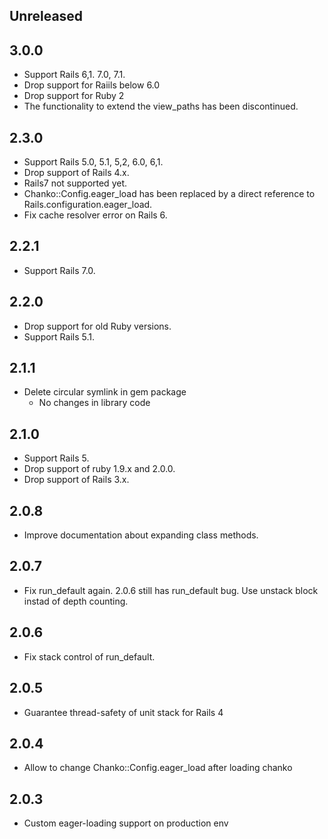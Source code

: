 ## Unreleased

## 3.0.0
* Support Rails 6,1. 7.0, 7.1.
* Drop support for Raiils below 6.0
* Drop support for Ruby 2
* The functionality to extend the view_paths has been discontinued.

## 2.3.0
* Support Rails 5.0, 5.1, 5,2, 6.0, 6,1.
* Drop support of Rails 4.x.
* Rails7 not supported yet.
* Chanko::Config.eager_load has been replaced by a direct reference to Rails.configuration.eager_load.
* Fix cache resolver error on Rails 6.

## 2.2.1
* Support Rails 7.0.

## 2.2.0
* Drop support for old Ruby versions.
* Support Rails 5.1.

## 2.1.1
* Delete circular symlink in gem package
  * No changes in library code

## 2.1.0
* Support Rails 5.
* Drop support of ruby 1.9.x and 2.0.0.
* Drop support of Rails 3.x.

## 2.0.8
* Improve documentation about expanding class methods.

## 2.0.7
* Fix run_default again. 2.0.6 still has run_default bug. Use unstack block instad of depth counting.

## 2.0.6
* Fix stack control of run_default.

## 2.0.5
* Guarantee thread-safety of unit stack for Rails 4

## 2.0.4
* Allow to change Chanko::Config.eager_load after loading chanko

## 2.0.3
* Custom eager-loading support on production env
